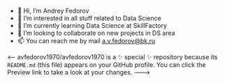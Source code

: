 - 👋 Hi, I’m Andrey Fedorov
- 👀 I’m interested in all stuff related to Data Science
- 🌱 I’m currently learning Data Science at SkillFactory
- 💞️ I’m looking to collaborate on new projects in DS area
- 📫 You can reach me by mail a.v.fedorov@bk.ru

<--
avfedorov1970/avfedorov1970 is a ✨ special ✨ repository because its `README.md` (this file) appears on your GitHub profile.
You can click the Preview link to take a look at your changes.
--->

